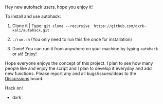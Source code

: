 Hey new autohack users, hope you enjoy it!

To install and use autohack:

1. Clone it | Type: `git clone --recursive  https://github.com/dxrk-kali/autohack.git`

2. `./run.sh` (You only need to run this file once for installation) 

3. Done! You can run it from anywhere on your machine by typing `autohack` or `ah`! Enjoy!

Hope everyone enjoys the concept of this project. I plan to see how many people like and enjoy the script and I plan to develop it everyday and add new functions. Please report any and all bugs/issues/ideas to the [Discussions](https://github.com/dxrk-kali/autohack/discussions) board.

Hack on!

- dxrk 



